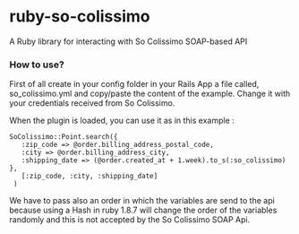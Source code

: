 # ruby-so-colissimo


A Ruby library for interacting with So Colissimo SOAP-based API 

### How to use?

First of all create in your config folder in your Rails App a file called, so_colissimo.yml and copy/paste the content of the example. Change it with your credentials received from So Colissimo.

When the plugin is loaded, you can use it as in this example : 

    SoColissimo::Point.search({
       :zip_code => @order.billing_address_postal_code, 
       :city => @order.billing_address_city, 
       :shipping_date => (@order.created_at + 1.week).to_s(:so_colissimo) }, 
       [:zip_code, :city, :shipping_date]
     )
 
We have to pass also an order in which the variables are send to the api because using a Hash in ruby 1.8.7 will change the order of the variables randomly and this is not accepted by the So Colissimo SOAP Api.